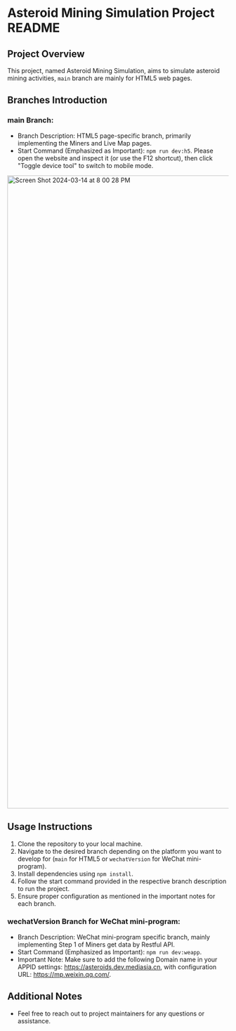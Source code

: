 # Asteroid Mining Simulation Project README

## Project Overview
This project, named Asteroid Mining Simulation, aims to simulate asteroid mining activities, `main` branch are mainly for HTML5 web pages.

## Branches Introduction

### main Branch:
- Branch Description: HTML5 page-specific branch, primarily implementing the Miners and Live Map pages.
- Start Command (Emphasized as Important): `npm run dev:h5`. Please open the website and inspect it (or use the F12 shortcut), then click "Toggle device tool" to switch to mobile mode.
<img width="1440" alt="Screen Shot 2024-03-14 at 8 00 28 PM" src="https://github.com/christine0000/asteroid-mining-simulation/assets/56946626/06d2afe3-6873-422b-98d9-4939d624e9a6">


## Usage Instructions
1. Clone the repository to your local machine.
2. Navigate to the desired branch depending on the platform you want to develop for (`main` for HTML5 or `wechatVersion` for WeChat mini-program).
3. Install dependencies using `npm install`.
4. Follow the start command provided in the respective branch description to run the project.
5. Ensure proper configuration as mentioned in the important notes for each branch.

### wechatVersion Branch for WeChat mini-program:
- Branch Description: WeChat mini-program specific branch, mainly implementing Step 1 of Miners get data by Restful API.
- Start Command (Emphasized as Important): `npm run dev:weapp`.
- Important Note: Make sure to add the following Domain name in your APPID settings: https://asteroids.dev.mediasia.cn, with configuration URL: https://mp.weixin.qq.com/.

## Additional Notes
- Feel free to reach out to project maintainers for any questions or assistance.

